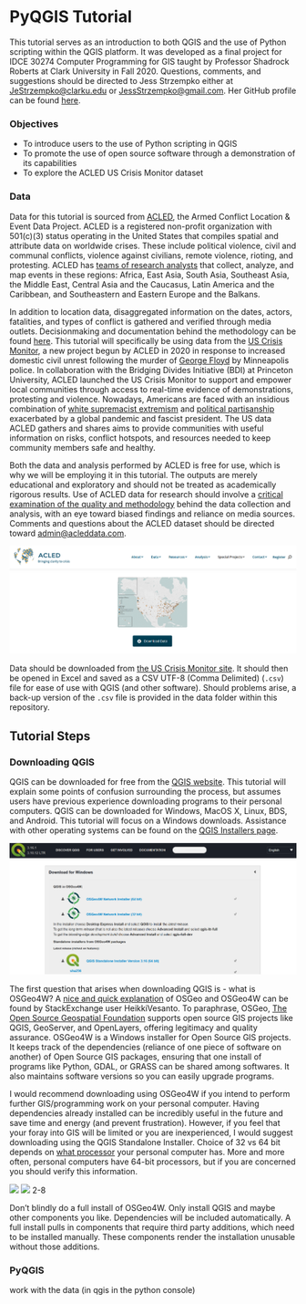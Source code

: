 # PyQGIS Tutorial

This tutorial serves as an introduction to both QGIS and the use of Python scripting within the QGIS platform. It was developed as a final project for IDCE 30274 Computer Programming for GIS taught by Professor Shadrock Roberts at Clark University in Fall 2020. Questions, comments, and suggestions should be directed to Jess Strzempko either at JeStrzempko@clarku.edu or JessStrzempko@gmail.com. Her GitHub profile can be found [here](https://github.com/jstrzempko). 

### Objectives

* To introduce users to the use of Python scripting in QGIS
* To promote the use of open source software through a demonstration of its capabilities
* To explore the ACLED US Crisis Monitor dataset

### Data

Data for this tutorial is sourced from [ACLED](acleddata.com), the Armed Conflict Location & Event Data Project. ACLED is a registered non-profit organization with 501(c)(3) status operating in the United States that compiles spatial and attribute data on worldwide crises. These include political violence, civil and communal conflicts, violence against civilians, remote violence, rioting, and protesting. ACLED has [teams of research analysts](https://acleddata.com/about-acled/) that collect, analyze, and map events in these regions: Africa, East Asia, South Asia, Southeast Asia, the Middle East, Central Asia and the Caucasus, Latin America and the Caribbean, and Southeastern and Eastern Europe and the Balkans. 

In addition to location data, disaggregated information on the dates, actors, fatalities, and types of conflict is gathered and verified through media outlets. Decisionmaking and documentation behind the methodology can be found [here](https://acleddata.com/resources/methodology/). This tutorial will specifically be using data from the [US Crisis Monitor](https://acleddata.com/special-projects/us-crisis-monitor/), a new project begun by ACLED in 2020 in response to increased domestic civil unrest following the murder of [George Floyd](https://en.wikipedia.org/wiki/George_Floyd) by Minneapolis police. In collaboration with the Bridging Divides Initiative (BDI) at Princeton University, ACLED launched the US Crisis Monitor to support and empower local communities through access to real-time evidence of demonstrations, protesting and violence. Nowadays, Americans are faced with an insidious combination of [white supremacist extremism](https://www.theguardian.com/australia-news/audio/2020/nov/03/us-election-2020-trump-and-the-rise-of-white-supremacist-extremism) and [political partisanship](https://www.cbsnews.com/news/second-stimulus-check-status-update-2020-11-24/) exacerbated by a global pandemic and fascist president. The US data ACLED gathers and shares aims to provide communities with useful information on risks, conflict hotspots, and resources needed to keep community members safe and healthy. 

Both the data and analysis performed by ACLED is free for use, which is why we will be employing it in this tutorial. The outputs are merely educational and exploratory and should not be treated as academically rigorous results. Use of ACLED data for research should involve a [critical examination of the quality and methodology](https://journals.sagepub.com/doi/abs/10.1177/0010836711434463) behind the data collection and analysis, with an eye toward biased findings and reliance on media sources. Comments and questions about the ACLED dataset should be directed toward admin@acleddata.com. 

![](images/download_acled.PNG)

Data should be downloaded from [the US Crisis Monitor site](https://acleddata.com/special-projects/us-crisis-monitor/). It should then be opened in Excel and saved as a CSV UTF-8 (Comma Delimited) (`.csv`) file for ease of use with QGIS (and other software). Should problems arise, a back-up version of the `.csv` file is provided in the data folder within this repository. 

## Tutorial Steps

### Downloading QGIS 

QGIS can be downloaded for free from the [QGIS website](download.qgis.org). This tutorial will explain some points of confusion surrounding the process, but assumes users have previous experience downloading programs to their personal computers. QGIS can be downloaded for Windows, MacOS X, Linux, BDS, and Android. This tutorial will focus on a Windows downloads. Assistance with other operating systems can be found on the [QGIS Installers page](https://qgis.org/en/site/forusers/alldownloads.html). 

![](images/download_qgis.PNG)

The first question that arises when downloading QGIS is - what is OSGeo4W? A [nice and quick explanation](https://gis.stackexchange.com/questions/164976/what-is-osgeo4w) of OSGeo and OSGeo4W can be found by StackExchange user HeikkiVesanto. To paraphrase, OSGeo, [The Open Source Geospatial Foundation](https://www.osgeo.org/) supports open source GIS projects like QGIS, GeoServer, and OpenLayers, offering legitimacy and quality assurance. OSGeo4W is a Windows installer for Open Source GIS projects. It keeps track of the dependencies (reliance of one piece of software on another) of Open Source GIS packages, ensuring that one install of programs like Python, GDAL, or GRASS can be shared among softwares. It also maintains software versions so you can easily upgrade programs. 

I would recommend downloading using OSGeo4W if you intend to perform further GIS/programming work on your personal computer. Having dependencies already installed can be incredibly useful in the future and save time and energy (and prevent frustration). However, if you feel that your foray into GIS will be limited or you are inexperienced, I would suggest downloading using the QGIS Standalone Installer. Choice of 32 vs 64 bit depends on [what processor](https://www.techsoup.org/Support/articles-and-how-tos/do-i-need-the-32bit-or-64bit) your personal computer has. More and more often, personal computers have 64-bit processors, but if you are concerned you should verify this information. 

![](osgeo4w_setup.PNG)
![](osgeo4w_setup2.PNG)
2-8

Don’t blindly do a full install of OSGeo4W. Only install QGIS and maybe other components you like. Dependencies will be included automatically. A full install pulls in components that require third party additions, which need to be installed manually. These components render the installation unusable without those additions.

### PyQGIS

work with the data (in qgis in the python console)
